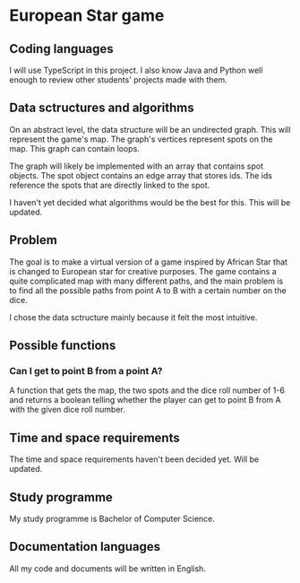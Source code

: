 # European Star game

## Coding languages

I will use TypeScript in this project. I also know Java and Python well enough to review other students' projects made with them.

## Data sctructures and algorithms

On an abstract level, the data structure will be an undirected graph. This will represent the game's map. The graph's vertices represent spots on the map. This graph can contain loops.

The graph will likely be implemented with an array that contains spot objects. The spot object contains an edge array that stores ids. The ids reference the spots that are directly linked to the spot.

I haven't yet decided what algorithms would be the best for this. This will be updated.

## Problem

The goal is to make a virtual version of a game inspired by African Star that is changed to European star for creative purposes. The game contains a quite complicated map with many different paths, and the main problem is to find all the possible paths from point A to B with a certain number on the dice.

I chose the data sctructure mainly because it felt the most intuitive.

## Possible functions

### Can I get to point B from a point A?

A function that gets the map, the two spots and the dice roll number of 1-6 and returns a boolean telling whether the player can get to point B from A with the given dice roll number.

## Time and space requirements

The time and space requirements haven't been decided yet. Will be updated.

## Study programme

My study programme is Bachelor of Computer Science.

## Documentation languages

All my code and documents will be written in English.